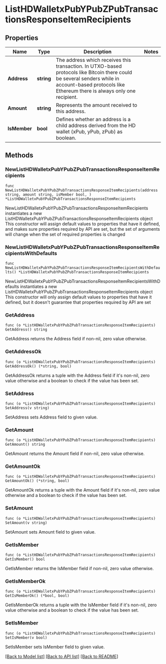 # ListHDWalletxPubYPubZPubTransactionsResponseItemRecipients

## Properties

Name | Type | Description | Notes
------------ | ------------- | ------------- | -------------
**Address** | **string** | The address which receives this transaction. In UTXO-based protocols like Bitcoin there could be several senders while in account-based protocols like Ethereum there is always only one recipient. | 
**Amount** | **string** | Represents the amount received to this address. | 
**IsMember** | **bool** | Defines whether an address is a child address derived from the HD wallet (xPub, yPub, zPub) as boolean. | 

## Methods

### NewListHDWalletxPubYPubZPubTransactionsResponseItemRecipients

`func NewListHDWalletxPubYPubZPubTransactionsResponseItemRecipients(address string, amount string, isMember bool, ) *ListHDWalletxPubYPubZPubTransactionsResponseItemRecipients`

NewListHDWalletxPubYPubZPubTransactionsResponseItemRecipients instantiates a new ListHDWalletxPubYPubZPubTransactionsResponseItemRecipients object
This constructor will assign default values to properties that have it defined,
and makes sure properties required by API are set, but the set of arguments
will change when the set of required properties is changed

### NewListHDWalletxPubYPubZPubTransactionsResponseItemRecipientsWithDefaults

`func NewListHDWalletxPubYPubZPubTransactionsResponseItemRecipientsWithDefaults() *ListHDWalletxPubYPubZPubTransactionsResponseItemRecipients`

NewListHDWalletxPubYPubZPubTransactionsResponseItemRecipientsWithDefaults instantiates a new ListHDWalletxPubYPubZPubTransactionsResponseItemRecipients object
This constructor will only assign default values to properties that have it defined,
but it doesn't guarantee that properties required by API are set

### GetAddress

`func (o *ListHDWalletxPubYPubZPubTransactionsResponseItemRecipients) GetAddress() string`

GetAddress returns the Address field if non-nil, zero value otherwise.

### GetAddressOk

`func (o *ListHDWalletxPubYPubZPubTransactionsResponseItemRecipients) GetAddressOk() (*string, bool)`

GetAddressOk returns a tuple with the Address field if it's non-nil, zero value otherwise
and a boolean to check if the value has been set.

### SetAddress

`func (o *ListHDWalletxPubYPubZPubTransactionsResponseItemRecipients) SetAddress(v string)`

SetAddress sets Address field to given value.


### GetAmount

`func (o *ListHDWalletxPubYPubZPubTransactionsResponseItemRecipients) GetAmount() string`

GetAmount returns the Amount field if non-nil, zero value otherwise.

### GetAmountOk

`func (o *ListHDWalletxPubYPubZPubTransactionsResponseItemRecipients) GetAmountOk() (*string, bool)`

GetAmountOk returns a tuple with the Amount field if it's non-nil, zero value otherwise
and a boolean to check if the value has been set.

### SetAmount

`func (o *ListHDWalletxPubYPubZPubTransactionsResponseItemRecipients) SetAmount(v string)`

SetAmount sets Amount field to given value.


### GetIsMember

`func (o *ListHDWalletxPubYPubZPubTransactionsResponseItemRecipients) GetIsMember() bool`

GetIsMember returns the IsMember field if non-nil, zero value otherwise.

### GetIsMemberOk

`func (o *ListHDWalletxPubYPubZPubTransactionsResponseItemRecipients) GetIsMemberOk() (*bool, bool)`

GetIsMemberOk returns a tuple with the IsMember field if it's non-nil, zero value otherwise
and a boolean to check if the value has been set.

### SetIsMember

`func (o *ListHDWalletxPubYPubZPubTransactionsResponseItemRecipients) SetIsMember(v bool)`

SetIsMember sets IsMember field to given value.



[[Back to Model list]](../README.md#documentation-for-models) [[Back to API list]](../README.md#documentation-for-api-endpoints) [[Back to README]](../README.md)


